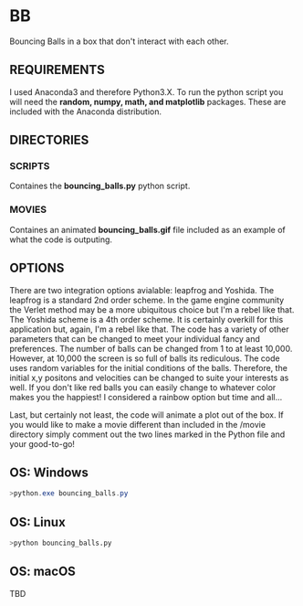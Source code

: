 # BB
Bouncing Balls in a box that don't interact with each other.

## REQUIREMENTS
I used Anaconda3 and therefore Python3.X. To run the python script you will need the __random, numpy, math, and matplotlib__ packages. These are included with the Anaconda distribution.

## DIRECTORIES
### SCRIPTS
Containes the __bouncing_balls.py__ python script.

### MOVIES
Containes an animated __bouncing_balls.gif__ file included as an example of what the code is outputing.

## OPTIONS
There are two integration options avialable: leapfrog and Yoshida. The leapfrog is a standard 2nd order scheme. In the game engine community the Verlet method may be a more ubiquitous choice but I'm a rebel like that. The Yoshida scheme is a 4th order scheme. It is certainly overkill for this application but, again, I'm a rebel like that. The code has a variety of other parameters that can be changed to meet your individual fancy and preferences. The number of balls can be changed from 1 to at least 10,000. However, at 10,000 the screen is so full of balls its rediculous. The code uses random variables for the initial conditions of the balls. Therefore, the initial x,y positons and velocities can be changed to suite your interests as well. If you don't like red balls you can easily change to whatever color makes you the happiest! I considered a rainbow option but time and all...

Last, but certainly not least, the code will animate a plot out of the box. If you would like to make a movie different than included in the /movie directory simply comment out the two lines marked in the Python file and your good-to-go!

## OS: Windows
```powershell
>python.exe bouncing_balls.py
```

## OS: Linux
```bash
>python bouncing_balls.py
```

## OS: macOS
TBD
